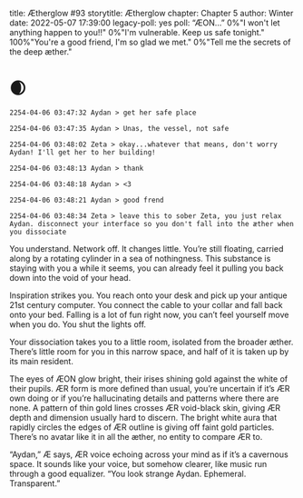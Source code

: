 title: Ætherglow #93
storytitle: Ætherglow 
chapter: Chapter 5
author: Winter
date: 2022-05-07 17:39:00
legacy-poll: yes
poll: “ÆON…”
      0%"I won't let anything happen to you!!"
      0%"I'm vulnerable. Keep us safe tonight."
      100%"You're a good friend, I'm so glad we met."
      0%"Tell me the secrets of the deep æther."

🌒
=

`2254-04-06 03:47:32 Aydan > get her safe place`

`2254-04-06 03:47:35 Aydan > Unas, the vessel, not safe`

`2254-04-06 03:48:02 Zeta > okay...whatever that means, don't worry Aydan! I'll get her to her building!`

`2254-04-06 03:48:13 Aydan > thank`

`2254-04-06 03:48:18 Aydan > <3`

`2254-04-06 03:48:21 Aydan > good frend`

`2254-04-06 03:48:34 Zeta > leave this to sober Zeta, you just relax Aydan. disconnect your interface so you don't fall into the æther when you dissociate`

You understand. Network off. It changes little. You’re still floating, carried along by a rotating cylinder in a sea of nothingness. This substance is staying with you a while it seems, you can already feel it pulling you back down into the void of your head.

Inspiration strikes you. You reach onto your desk and pick up your antique 21st century computer. You connect the cable to your collar and fall back onto your bed. Falling is a lot of fun right now, you can’t feel yourself move when you do. You shut the lights off.

Your dissociation takes you to a little room, isolated from the broader æther. There’s little room for you in this narrow space, and half of it is taken up by its main resident.

The eyes of ÆON glow bright, their irises shining gold against the white of their pupils. ÆR form is more defined than usual, you’re uncertain if it’s ÆR own doing or if you’re hallucinating details and patterns where there are none. A pattern of thin gold lines crosses ÆR void-black skin, giving ÆR depth and dimension usually hard to discern. The bright white aura that rapidly circles the edges of ÆR outline is giving off faint gold particles. There’s no avatar like it in all the æther, no entity to compare ÆR to.

“Aydan,” Æ says, ÆR voice echoing across your mind as if it’s a cavernous space. It sounds like your voice, but somehow clearer, like music run through a good equalizer. “You look strange Aydan. Ephemeral. Transparent.”

